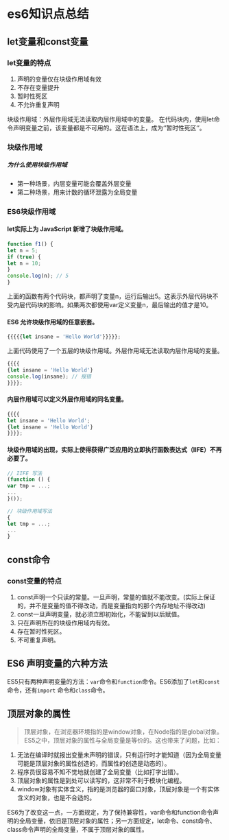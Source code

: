 # es6知识点总结
## let变量和const变量
### let变量的特点
1. 声明的变量仅在块级作用域有效
2. 不存在变量提升
3. 暂时性死区
4. 不允许重复声明

块级作用域：外层作用域无法读取内层作用域中的变量。
在代码块内，使用let命令声明变量之前，该变量都是不可用的。这在语法上，成为‘’暂时性死区‘’。

### 块级作用域
##### 为什么使用块级作用域
* 第一种场景，内层变量可能会覆盖外层变量
* 第二种场景，用来计数的循环泄露为全局变量

### ES6块级作用域
#### let实际上为 JavaScript 新增了块级作用域。
```javascript
function f1() {
let n = 5;
if (true) {
let n = 10;
}
console.log(n); // 5
}
```
上面的函数有两个代码块，都声明了变量n，运行后输出5。这表示外层代码块不受内层代码块的影响。如果两次都使用var定义变量n，最后输出的值才是10。

#### ES6 允许块级作用域的任意嵌套。
```javascript
{{{{{let insane = 'Hello World'}}}}};
```
上面代码使用了一个五层的块级作用域。外层作用域无法读取内层作用域的变量。

```javascript
{{{{
{let insane = 'Hello World'}
console.log(insane); // 报错
}}}};
```
#### 内层作用域可以定义外层作用域的同名变量。
```javascript
{{{{
let insane = 'Hello World';
{let insane = 'Hello World'}
}}}};
```
#### 块级作用域的出现，实际上使得获得广泛应用的立即执行函数表达式（IIFE）不再必要了。
```javascript
// IIFE 写法
(function () {
var tmp = ...;
...
}());

// 块级作用域写法
{
let tmp = ...;
...
}
```
## const命令
### const变量的特点
1. const声明一个只读的常量。一旦声明，常量的值就不能改变。(实际上保证的，并不是变量的值不得改动，而是变量指向的那个内存地址不得改动)
2. const一旦声明变量，就必须立即初始化，不能留到以后赋值。
3. 只在声明所在的块级作用域内有效。
4. 存在暂时性死区。
5. 不可重复声明。

## ES6 声明变量的六种方法
ES5只有两种声明变量的方法：``var``命令和``function``命令。ES6添加了``let``和``const``命令，还有``import`` 命令和``class``命令。

## 顶层对象的属性
>顶层对象，在浏览器环境指的是window对象，在Node指的是global对象。ES5之中，顶层对象的属性与全局变量是等价的。这也带来了问题，比如：
1. 无法在编译时就报出变量未声明的错误，只有运行时才能知道（因为全局变量可能是顶层对象的属性创造的，而属性的创造是动态的）。
2. 程序员很容易不知不觉地就创建了全局变量（比如打字出错）。
3. 顶层对象的属性是到处可以读写的，这非常不利于模块化编程。
4. window对象有实体含义，指的是浏览器的窗口对象，顶层对象是一个有实体含义的对象，也是不合适的。

ES6为了改变这一点，一方面规定，为了保持兼容性，var命令和function命令声明的全局变量，依旧是顶层对象的属性；另一方面规定，let命令、const命令、class命令声明的全局变量，不属于顶层对象的属性。






